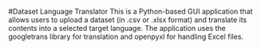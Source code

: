 #Dataset Language Translator
This is a Python-based GUI application that allows users to upload a dataset (in .csv or .xlsx format) and translate its contents into a selected target language. The application uses the googletrans library for translation and openpyxl for handling Excel files.
